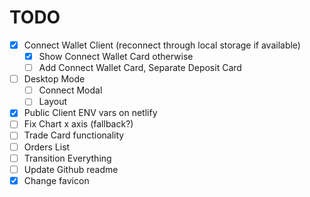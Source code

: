 # TODO

- [x] Connect Wallet Client (reconnect through local storage if available)
  - [x] Show Connect Wallet Card otherwise
  - [ ] Add Connect Wallet Card, Separate Deposit Card
- [ ] Desktop Mode
  - [ ] Connect Modal
  - [ ] Layout
- [x] Public Client ENV vars on netlify
- [ ] Fix Chart x axis (fallback?)
- [ ] Trade Card functionality
- [ ] Orders List
- [ ] Transition Everything
- [ ] Update Github readme
- [x] Change favicon

